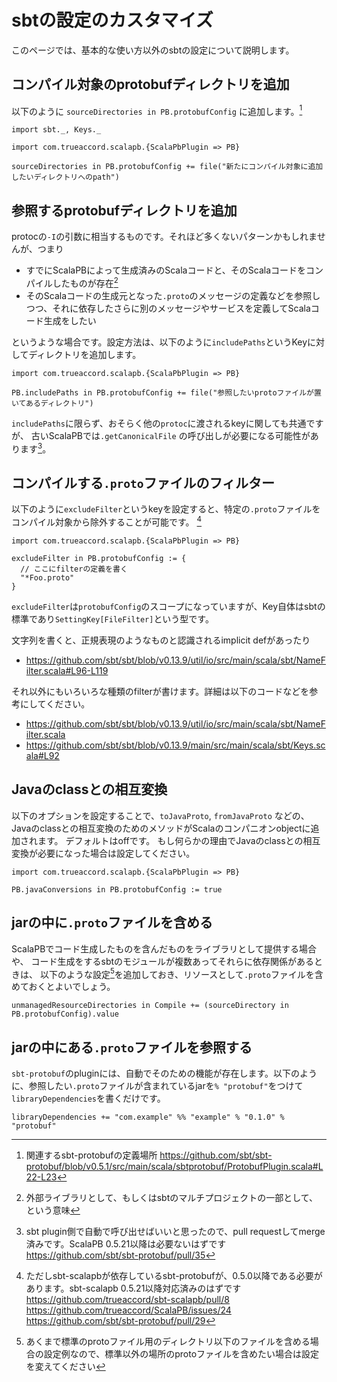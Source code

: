# sbtの設定のカスタマイズ

このページでは、基本的な使い方以外のsbtの設定について説明します。

## コンパイル対象のprotobufディレクトリを追加

以下のように `sourceDirectories in PB.protobufConfig` に追加します。[^src-dir-def]

```tut:invisible
import sbt._, Keys._
```

```tut:silent
import com.trueaccord.scalapb.{ScalaPbPlugin => PB}

sourceDirectories in PB.protobufConfig += file("新たにコンパイル対象に追加したいディレクトリへのpath")
```


## 参照するprotobufディレクトリを追加

protocの`-I`の引数に相当するものです。それほど多くないパターンかもしれませんが、つまり

- すでにScalaPBによって生成済みのScalaコードと、そのScalaコードをコンパイルしたものが存在[^include]
- そのScalaコードの生成元となった`.proto`のメッセージの定義などを参照しつつ、それに依存したさらに別のメッセージやサービスを定義してScalaコード生成をしたい

というような場合です。設定方法は、以下のように`includePaths`というKeyに対してディレクトリを追加します。

```tut:silent
import com.trueaccord.scalapb.{ScalaPbPlugin => PB}

PB.includePaths in PB.protobufConfig += file("参照したいprotoファイルが置いてあるディレクトリ")
```

`includePaths`に限らず、おそらく他の`protoc`に渡されるkeyに関しても共通ですが、
古いScalaPBでは`.getCanonicalFile` の呼び出しが必要になる可能性があります[^getCanonicalFile]。

## コンパイルする`.proto`ファイルのフィルター

以下のように`excludeFilter`というkeyを設定すると、特定の`.proto`ファイルをコンパイル対象から除外することが可能です。
[^exclude]

```tut:silent
import com.trueaccord.scalapb.{ScalaPbPlugin => PB}

excludeFilter in PB.protobufConfig := {
  // ここにfilterの定義を書く
  "*Foo.proto"
}
```

`excludeFilter`は`protobufConfig`のスコープになっていますが、Key自体はsbtの標準であり`SettingKey[FileFilter]`という型です。

文字列を書くと、正規表現のようなものと認識されるimplicit defがあったり
- <https://github.com/sbt/sbt/blob/v0.13.9/util/io/src/main/scala/sbt/NameFilter.scala#L96-L119>

それ以外にもいろいろな種類のfilterが書けます。詳細は以下のコードなどを参考にしてください。

- <https://github.com/sbt/sbt/blob/v0.13.9/util/io/src/main/scala/sbt/NameFilter.scala>
- <https://github.com/sbt/sbt/blob/v0.13.9/main/src/main/scala/sbt/Keys.scala#L92>


## Javaのclassとの相互変換

以下のオプションを設定することで、`toJavaProto`, `fromJavaProto` などの、Javaのclassとの相互変換のためのメソッドがScalaのコンパニオンobjectに追加されます。
デフォルトはoffです。
もし何らかの理由でJavaのclassとの相互変換が必要になった場合は設定してください。

```tut:silent
import com.trueaccord.scalapb.{ScalaPbPlugin => PB}

PB.javaConversions in PB.protobufConfig := true
```

## jarの中に`.proto`ファイルを含める

ScalaPBでコード生成したものを含んだものをライブラリとして提供する場合や、
コード生成をするsbtのモジュールが複数あってそれらに依存関係があるときは、
以下のような設定[^resource-proto]を追加しておき、リソースとして`.proto`ファイルを含めておくとよいでしょう。

```tut:silent
unmanagedResourceDirectories in Compile += (sourceDirectory in PB.protobufConfig).value
```

## jarの中にある`.proto`ファイルを参照する

`sbt-protobuf`のpluginには、自動でそのための機能が存在します。以下のように、参照したい`.proto`ファイルが含まれているjarを`% "protobuf"`をつけて`libraryDependencies`を書くだけです。

```tut:silent
libraryDependencies += "com.example" %% "example" % "0.1.0" % "protobuf"
```


[^src-dir-def]: 関連するsbt-protobufの定義場所 https://github.com/sbt/sbt-protobuf/blob/v0.5.1/src/main/scala/sbtprotobuf/ProtobufPlugin.scala#L22-L23
[^include]: 外部ライブラリとして、もしくはsbtのマルチプロジェクトの一部として、という意味
[^getCanonicalFile]: sbt plugin側で自動で呼び出せばいいと思ったので、pull requestしてmerge済みです。ScalaPB 0.5.21以降は必要ないはずです https://github.com/sbt/sbt-protobuf/pull/35
[^exclude]: ただしsbt-scalapbが依存しているsbt-protobufが、0.5.0以降である必要があります。sbt-scalapb 0.5.21以降対応済みのはずです https://github.com/trueaccord/sbt-scalapb/pull/8 https://github.com/trueaccord/ScalaPB/issues/24 https://github.com/sbt/sbt-protobuf/pull/29
[^resource-proto]: あくまで標準のprotoファイル用のディレクトリ以下のファイルを含める場合の設定例なので、標準以外の場所のprotoファイルを含めたい場合は設定を変えてください
